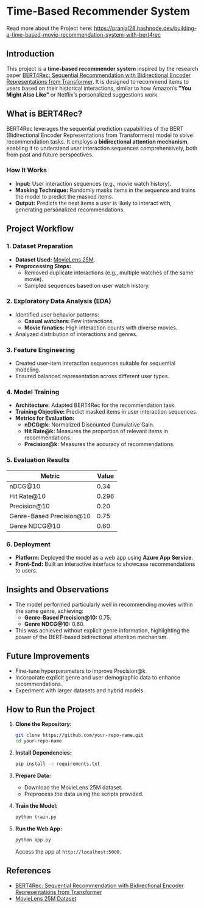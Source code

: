 # Time-Based Recommender System
Read more about the Project here: https://pranjal28.hashnode.dev/building-a-time-based-movie-recommendation-system-with-bert4rec

## **Introduction**
This project is a **time-based recommender system** inspired by the research paper [BERT4Rec: Sequential Recommendation with Bidirectional Encoder Representations from Transformer](https://arxiv.org/abs/1904.06690). It is designed to recommend items to users based on their historical interactions, similar to how Amazon’s **"You Might Also Like"** or Netflix’s personalized suggestions work.

## **What is BERT4Rec?**
BERT4Rec leverages the sequential prediction capabilities of the BERT (Bidirectional Encoder Representations from Transformers) model to solve recommendation tasks. It employs a **bidirectional attention mechanism**, enabling it to understand user interaction sequences comprehensively, both from past and future perspectives.

### **How It Works**
- **Input:** User interaction sequences (e.g., movie watch history).
- **Masking Technique:** Randomly masks items in the sequence and trains the model to predict the masked items.
- **Output:** Predicts the next items a user is likely to interact with, generating personalized recommendations.

## **Project Workflow**

### **1. Dataset Preparation**
- **Dataset Used:** [MovieLens 25M](https://grouplens.org/datasets/movielens/25m/).
- **Preprocessing Steps:**
  - Removed duplicate interactions (e.g., multiple watches of the same movie).
  - Sampled sequences based on user watch history.

### **2. Exploratory Data Analysis (EDA)**
- Identified user behavior patterns:
  - **Casual watchers:** Few interactions.
  - **Movie fanatics:** High interaction counts with diverse movies.
- Analyzed distribution of interactions and genres.

### **3. Feature Engineering**
- Created user-item interaction sequences suitable for sequential modeling.
- Ensured balanced representation across different user types.

### **4. Model Training**
- **Architecture:** Adapted BERT4Rec for the recommendation task.
- **Training Objective:** Predict masked items in user interaction sequences.
- **Metrics for Evaluation:**
  - **nDCG@k:** Normalized Discounted Cumulative Gain.
  - **Hit Rate@k:** Measures the proportion of relevant items in recommendations.
  - **Precision@k:** Measures the accuracy of recommendations.

### **5. Evaluation Results**
| Metric            | Value  |
|-------------------|--------|
| nDCG@10          | 0.34   |
| Hit Rate@10      | 0.296  |
| Precision@10     | 0.20   |
| Genre-Based Precision@10 | 0.75   |
| Genre NDCG@10    | 0.60   |

### **6. Deployment**
- **Platform:** Deployed the model as a web app using **Azure App Service**.
- **Front-End:** Built an interactive interface to showcase recommendations to users.

## **Insights and Observations**
- The model performed particularly well in recommending movies within the same genre, achieving:
  - **Genre-Based Precision@10:** 0.75.
  - **Genre NDCG@10:** 0.60.
- This was achieved without explicit genre information, highlighting the power of the BERT-based bidirectional attention mechanism.

## **Future Improvements**
- Fine-tune hyperparameters to improve Precision@k.
- Incorporate explicit genre and user demographic data to enhance recommendations.
- Experiment with larger datasets and hybrid models.

## **How to Run the Project**

1. **Clone the Repository:**
   ```bash
   git clone https://github.com/your-repo-name.git
   cd your-repo-name
   ```

2. **Install Dependencies:**
   ```bash
   pip install -r requirements.txt
   ```

3. **Prepare Data:**
   - Download the MovieLens 25M dataset.
   - Preprocess the data using the scripts provided.

4. **Train the Model:**
   ```bash
   python train.py
   ```

5. **Run the Web App:**
   ```bash
   python app.py
   ```
   Access the app at `http://localhost:5000`.

## **References**
- [BERT4Rec: Sequential Recommendation with Bidirectional Encoder Representations from Transformer](https://arxiv.org/abs/1904.06690)
- [MovieLens 25M Dataset](https://grouplens.org/datasets/movielens/25m/)



